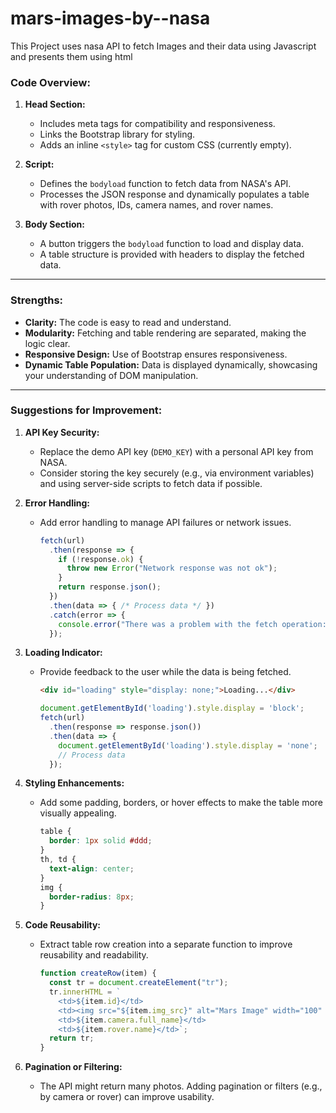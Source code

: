 # mars-images-by--nasa
This Project uses nasa API to fetch Images and their data using Javascript and presents them using html

### **Code Overview:**
1. **Head Section:**
   - Includes meta tags for compatibility and responsiveness.
   - Links the Bootstrap library for styling.
   - Adds an inline `<style>` tag for custom CSS (currently empty).

2. **Script:**
   - Defines the `bodyload` function to fetch data from NASA's API.
   - Processes the JSON response and dynamically populates a table with rover photos, IDs, camera names, and rover names.

3. **Body Section:**
   - A button triggers the `bodyload` function to load and display data.
   - A table structure is provided with headers to display the fetched data.

---

### **Strengths:**
- **Clarity:** The code is easy to read and understand.
- **Modularity:** Fetching and table rendering are separated, making the logic clear.
- **Responsive Design:** Use of Bootstrap ensures responsiveness.
- **Dynamic Table Population:** Data is displayed dynamically, showcasing your understanding of DOM manipulation.

---

### **Suggestions for Improvement:**

1. **API Key Security:**
   - Replace the demo API key (`DEMO_KEY`) with a personal API key from NASA.
   - Consider storing the key securely (e.g., via environment variables) and using server-side scripts to fetch data if possible.

2. **Error Handling:**
   - Add error handling to manage API failures or network issues.
     ```javascript
     fetch(url)
       .then(response => {
         if (!response.ok) {
           throw new Error("Network response was not ok");
         }
         return response.json();
       })
       .then(data => { /* Process data */ })
       .catch(error => {
         console.error("There was a problem with the fetch operation:", error);
       });
     ```

3. **Loading Indicator:**
   - Provide feedback to the user while the data is being fetched.
     ```html
     <div id="loading" style="display: none;">Loading...</div>
     ```
     ```javascript
     document.getElementById('loading').style.display = 'block';
     fetch(url)
       .then(response => response.json())
       .then(data => {
         document.getElementById('loading').style.display = 'none';
         // Process data
       });
     ```

4. **Styling Enhancements:**
   - Add some padding, borders, or hover effects to make the table more visually appealing.
     ```css
     table {
       border: 1px solid #ddd;
     }
     th, td {
       text-align: center;
     }
     img {
       border-radius: 8px;
     }
     ```

5. **Code Reusability:**
   - Extract table row creation into a separate function to improve reusability and readability.
     ```javascript
     function createRow(item) {
       const tr = document.createElement("tr");
       tr.innerHTML = `
         <td>${item.id}</td>
         <td><img src="${item.img_src}" alt="Mars Image" width="100" height="100"></td>
         <td>${item.camera.full_name}</td>
         <td>${item.rover.name}</td>`;
       return tr;
     }
     ```

6. **Pagination or Filtering:**
   - The API might return many photos. Adding pagination or filters (e.g., by camera or rover) can improve usability.
